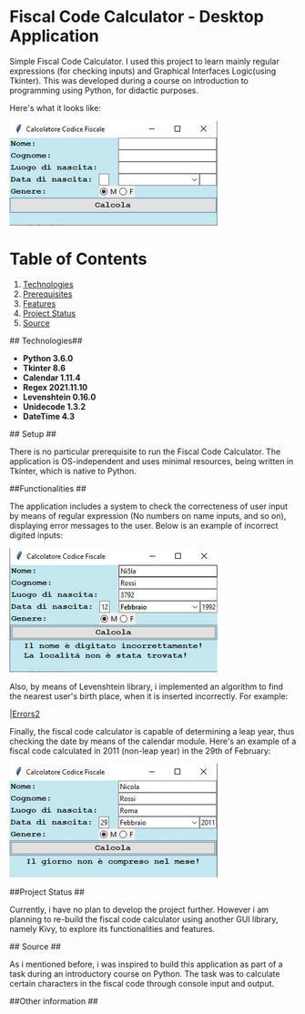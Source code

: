 # Fiscal Code Calculator - Desktop Application #
Simple Fiscal Code Calculator. I used this project to learn mainly regular expressions (for checking inputs) and Graphical Interfaces Logic(using Tkinter).
This was developed during a course on introduction to programming using Python, for didactic purposes. 

Here's what it looks like:

![General Layout](./image_documentation/Fiscal_Code_General_Layout.png)
# Table of Contents #
1. [Technologies](#technologies)
2. [Prerequisites](#prerequisites)
3. [Features](#features)
4. [Project Status](#status)
5. [Source](#source)

##<a name="technologies"></a> Technologies##

* **Python 3.6.0**
* **Tkinter 8.6**
* **Calendar 1.11.4**
* **Regex 2021.11.10**
* **Levenshtein 0.16.0**
* **Unidecode 1.3.2**
* **DateTime 4.3**

<a name="prerequisites"></a>## Setup ##

There is no particular prerequisite to run the Fiscal Code Calculator. The application is OS-independent and uses minimal resources, being written in Tkinter, which is native to Python.

<a name="features"></a> ##Functionalities ##

The application includes a system to check the correcteness of user input by means of regular expression (No numbers on name inputs, and so on), displaying error messages to the user.
Below is an example of incorrect digited inputs:

![Errors1](./image_documentation/Fiscal_Code_Errors.png)

Also, by means of Levenshtein library, i implemented an algorithm to find the nearest user's birth place, when it is inserted incorrectly. For example:

|[Errors2](./image_documentation/Fiscal_Code_Levenshtein.png)

Finally, the fiscal code calculator is capable of determining a leap year, thus checking the date by means of the calendar module. Here's an example of a fiscal code calculated in 2011 (non-leap year) in the 29th of February:

![Errors3](./image_documentation/Fiscal_Code_Leap.png)

<a name="status"></a> ##Project Status ##

Currently, i have no plan to develop the project further. However i am planning to re-build the fiscal code calculator using another GUI library, namely Kivy, to explore its functionalities and features.

<a name="source"></a>## Source ##

As i mentioned before, i was inspired to build this application as part of a task during an introductory course on Python.
The task was to calculate certain characters in the fiscal code through console input and output.

<a name="source"></a>##Other information ##


